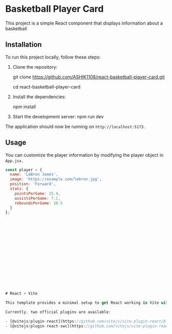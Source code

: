 # Basketball Player Card

This project is a simple React component that displays information about a basketball

## Installation
To run this project locally, follow these steps:

1. Clone the repository:

   git clone https://github.com/ASHIK1108/react-basketball-player-card.git

   cd react-basketball-player-card


2. Install the dependencies:

   npm install


3. Start the development server:
   npm run dev


The application should now be running on `http://localhost:5173`.



## Usage

You can customize the player information by modifying the player object in `App.jsx`.

```javascript
const player = {
  name: 'LeBron James',
  image: 'https://example.com/lebron.jpg',
  position: 'Forward',
  stats: {
    pointsPerGame: 25.4,
    assistsPerGame: 7.1,
    reboundsPerGame: 10.5
  }
};

















# React + Vite

This template provides a minimal setup to get React working in Vite with HMR and some ESLint rules.

Currently, two official plugins are available:

- [@vitejs/plugin-react](https://github.com/vitejs/vite-plugin-react/blob/main/packages/plugin-react/README.md) uses [Babel](https://babeljs.io/) for Fast Refresh
- [@vitejs/plugin-react-swc](https://github.com/vitejs/vite-plugin-react-swc) uses [SWC](https://swc.rs/) for Fast Refresh
